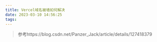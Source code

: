 ```yaml
---
title: Vercel域名被墙如何解决
date: 2023-03-10 14:56:25
tags:
---
```


> 参考https://blog.csdn.net/Panzer_Jack/article/details/127418379

